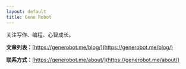 ```yaml
---
layout: default
title: Gene Robot
---
```


关注写作、编程、心智成长。

**文章列表：**[https://generobot.me/blog/](https://generobot.me/blog/)

**联系方式：**[https://generobot.me/about/](https://generobot.me/about/)